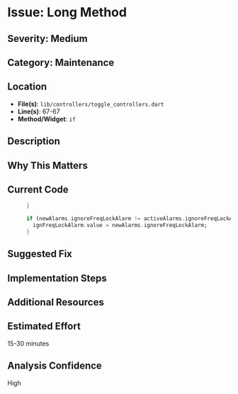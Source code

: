 # Issue: Long Method

## Severity: Medium

## Category: Maintenance

## Location
- **File(s)**: `lib/controllers/toggle_controllers.dart`
- **Line(s)**: 67-67
- **Method/Widget**: `if`

## Description


## Why This Matters


## Current Code
```dart
      }

      if (newAlarms.ignoreFreqLockAlarm != activeAlarms.ignoreFreqLockAlarm){
        ignFreqLockAlarm.value = newAlarms.ignoreFreqLockAlarm;     
      }

```

## Suggested Fix


## Implementation Steps


## Additional Resources


## Estimated Effort
15-30 minutes

## Analysis Confidence
High
